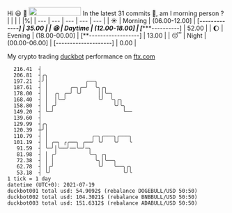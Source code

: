 Hi :smiley: :wave: <img src="https://jojoee.jojoee.com/api/utcnow" width="120" height="20">
In the latest 31 commits :bug:, am I morning person ? 
| | | | |%|
| --- | --- | --- | --- | --- |
| :sunny: | Morning | (06.00-12.00] | [*******-------------] | 35.00 |
| :satisfied: | Daytime | (12.00-18.00] | [**********----------] | 52.00 |
| :moon: | Evening | (18.00-00.00] | [**------------------] | 13.00 |
| :sleeping: | Night | (00.00-06.00] | [--------------------] | 0.00 |

My crypto trading [duckbot](https://github.com/jojoee/duckbot) performance on [ftx.com](https://ftx.com/#a=13144711)
```
  216.41  ┤
  206.81  ┤╭╮
  197.21  ┤╯│            ╭──╮
  187.61  ┤ │       ╭─╮╭─╯  ╰╮╭╮
  178.00  ┤ │  ╭╮ ╭─╯ ╰╯     ││╰─╮
  168.40  ┤ │  │╰─╯          ╰╯  ╰╮╭╮
  158.80  ┤ │ ╭╯                  ╰╯╰╮
  149.20  ┤ ╰─╯                      ╰──
  139.60  ┤
  129.99  ┤╭╮
  120.39  ┼╯│
  110.79  ┤ │              ╭─╮╭───╮╭───╮
  101.19  ┤ │ ╭─╮ ╭╭──╮ ╭──╯ ╰╯   ╰╯   ╰
   91.59  ┤ ╰─╯│╰──╯──╰─╯─╮
   81.98  ┤ │ ╭╯          ╰─╮ ╭╮
   72.38  ┤ │ │             ╰╮│╰──╮
   62.78  ┤ │╭╯              ╰╯   ╰──╮╭╮
   53.18  ┤ ╰╯                       ╰╯╰
1 tick = 1 day
datetime (UTC+0): 2021-07-19
duckbot001 total usd: 54.9092$ (rebalance DOGEBULL/USD 50:50)
duckbot002 total usd: 104.3021$ (rebalance BNBBULL/USD 50:50)
duckbot003 total usd: 151.6312$ (rebalance ADABULL/USD 50:50)
```

